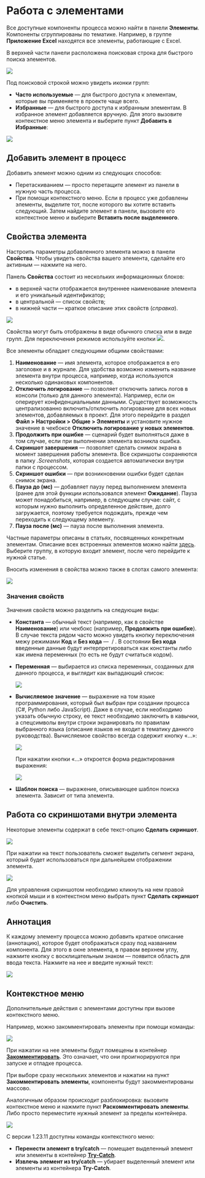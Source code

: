 # Работа с элементами

Все доступные компоненты процесса можно найти в панели **Элементы**. Компоненты сгруппированы по тематике. Например, в группе **Приложение Excel** находятся все элементы, работающие с Excel.

В верхней части панели расположена поисковая строка для быстрого поиска элементов.

![](<../../.gitbook/assets/image (887).png>)

Под поисковой строкой можно увидеть иконки групп:

* **Часто используемые** — для быстрого доступа к элементам, которые вы применяете в проекте чаще всего.
* **Избранные** — для быстрого доступа к избранным элементам. В избранное элемент добавляется вручную. Для этого вызовите контекстное меню элемента и выберите пункт **Добавить в Избранные**:

![](<../../.gitbook/assets/image (947).png>)

## Добавить элемент в процесс

Добавить элемент можно одним из следующих способов:

* Перетаскиванием — просто перетащите элемент из панели в нужную часть процесса.
* При помощи контекстного меню. Если в процесс уже добавлены элементы, выделите тот, после которого вы хотите вставить следующий. Затем найдите элемент в панели, вызовите его контекстное меню и выберите **Вставить после выделенного**.

## Свойства элемента

Настроить параметры добавленного элемента можно в панели **Свойства**. Чтобы увидеть свойства вашего элемента, сделайте его активным — нажмите на него.

Панель **Свойства** состоит из нескольких информационных блоков:
* в верхней части отображается внутреннее наименование элемента и его уникальный идентификатор;
* в центральной — список свойств;
* в нижней части — краткое описание этих свойств (*справка*).

![](<../../.gitbook/assets/0 (173).png>)

Свойства могут быть отображены в виде обычного списка или в виде групп. Для переключения режимов используйте кнопки ![](<../../.gitbook/assets/1 (124).png>).

Все элементы обладает следующими общими свойствами:

1. **Наименование** — имя элемента, которое отображается в его заголовке и в журнале. Для удобства возможно изменить название элемента внутри процесса, например, когда используются несколько одинаковых компонентов.
1. **Отключить логирование** — позволяет отключить запись логов в консоли (только для данного элемента). Например, если он оперирует конфиденциальными данными. Существует возможность централизованно включить/отключить логирование для всех новых элементов, добавляемых в проект. Для этого перейдите в раздел **Файл > Настройки > Общие > Элементы** и установите нужное значение в чекбоксе **Отключить логирование у новых элементов**.
1. **Продолжить при ошибке** — сценарий будет выполняться даже в том случае, если при выполнении элемента возникла ошибка.
1. **Скриншот завершения** — позволяет сделать снимок экрана в момент завершения работы элемента. Все скриншоты сохраняются в папку _.Screenshots_, которая создается автоматически внутри папки с процессом.
1. **Скриншот ошибки** — при возникновении ошибки будет сделан снимок экрана.
1. **Пауза до (мс)** — добавляет паузу перед выполнением элемента (ранее для этой функции использовался элемент **Ожидание**). Пауза может понадобиться, например, в следующем случае: сайт, с которым нужно выполнить определенное действие, долго загружается, поэтому требуется подождать, прежде чем переходить к следующему элементу.
1. **Пауза после (мс)** — пауза после выполнения элемента.

Частные параметры описаны в статьях, посвященных конкретным элементам. Описание всех встроенных элементов можно найти [здесь](https://docs.primo-rpa.ru/primo-rpa/g_elements/el_basic). Выберите группу, в которую входит элемент, после чего перейдите к нужной статье.

Вносить изменения в свойства можно также в слотах самого элемента:

![](<../../.gitbook/assets/2 (10).png>)

### Значения свойств

Значения свойств можно разделить на следующие виды:

* **Константа** — обычный текст (например, как в свойстве **Наименование**) или чекбокс (например, **Продолжить при ошибке**). В случае текста рядом часто можно увидеть кнопку переключения межу режимами **Код** и **Без кода** — <img src="../../.gitbook/assets/image (803).png" alt="" data-size="line"> / <img src="../../.gitbook/assets/image (916).png" alt="" data-size="line">. В состоянии **Без кода** введенные данные будут интерпретироваться как константы либо как имена переменных (то есть не будут считаться кодом).
* **Переменная** — выбирается из списка переменных, созданных для данного процесса, и выглядит как выпадающий список:

   ![](<../../.gitbook/assets/3 (7).png>)

* **Вычисляемое значение** — выражение на том языке программирования, который был выбран при создании процесса (C#, Python либо JavaScript). Даже в случае, если необходимо указать обычную строку, ее текст необходимо заключить в кавычки, а спецсимволы внутри строки экранировать по правилам выбранного языка (описание языков не входит в тематику данного руководства). Вычисляемое свойство всегда содержит кнопку «…»:

    ![](<../../.gitbook/assets/4 (5).png>)

    При нажатии кнопки «…» откроется форма редактирования выражения:

    ![](<../../.gitbook/assets/001 (19).png>)
* **Шаблон поиска** — выражение, описывающее шаблон поиска элемента. Зависит от типа элемента.

## Работа со скриншотами внутри элемента

Некоторые элементы содержат в себе текст-опцию **Сделать скриншот**.

![](<../../.gitbook/assets/6 (7).png>)

При нажатии на текст пользователь сможет выделить сегмент экрана, который будет использоваться при дальнейшем отображении элемента.

![](<../../.gitbook/assets/7 (1).png>)

Для управления скриншотом необходимо кликнуть на нем правой кнопкой мыши и в контекстном меню выбрать пункт **Сделать скриншот** либо **Очистить**.

## Аннотация

К каждому элементу процесса можно добавить краткое описание (аннотацию), которое будет отображаться сразу под названием компонента. Для этого в окне элемента, в правом верхнем углу, нажмите кнопку с восклицательным знаком — появится область для ввода текста. Нажмите на нее и введите нужный текст:

![](<../../.gitbook/assets/image (845).png>)

## Контекстное меню

Дополнительные действия с элементами доступны при вызове контекстного меню.

Например, можно закомментировать элементы при помощи команды:

![](<../../.gitbook/assets/comment-element-black.png>)

При нажатии на нее элементы будут помещены в контейнер [**Закомментировать**](https://docs.primo-rpa.ru/primo-rpa/g_elements/el_basic/els_logic/el_logic_commentout). Это означает, что они проигнорируются при запуске и отладке процесса. 

При выборе сразу нескольких элементов и нажатии на пункт **Закомментировать элементы**, компоненты будут закомментированы массово. 

Аналогичным образом происходит разблокировка: вызовите контекстное меню и нажмите пункт **Раскомментировать элементы**. Либо просто переместите нужный элемент за пределы контейнера.

![](<../../.gitbook/assets/comment-out-element-black.png>)

С версии 1.23.11 доступны команды контекстного меню:
* **Перенести элемент в try/catch** — помещает выделенный элемент или элементы в контейнер [**Try-Catch**](https://docs.primo-rpa.ru/primo-rpa/g_elements/el_basic/els_logic/el_logic_trycatch).
* **Извлечь элемент из try/catch** — убирает выделенный элемент или элементы из контейнера **Try-Catch**.


